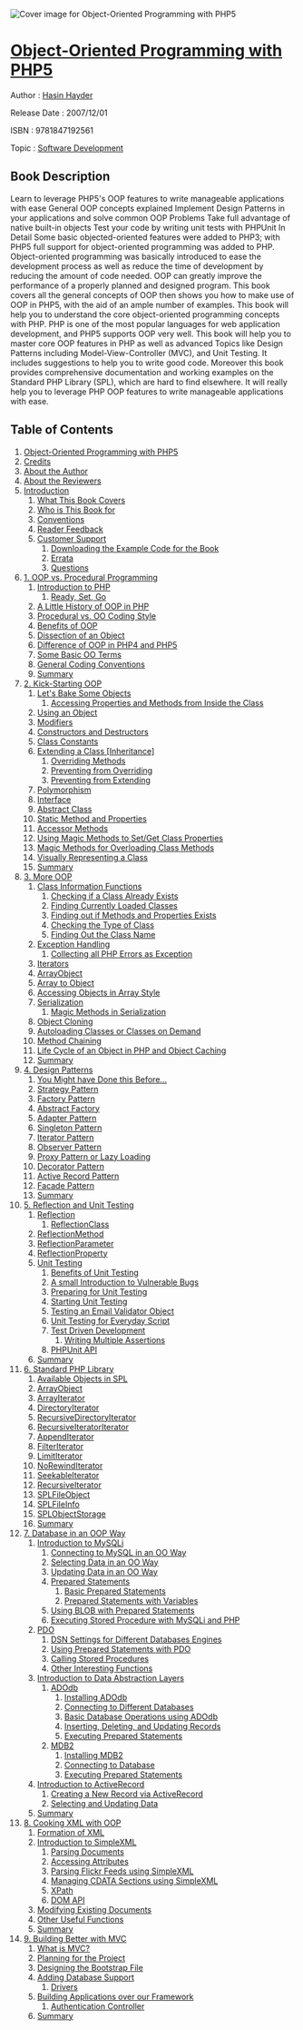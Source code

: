 ![Cover image for Object-Oriented Programming with PHP5](https://imgdetail.ebookreading.net/cover/cover/software_development/EB9781847192561.jpg)

[Object-Oriented Programming with PHP5](https://ebookreading.net/view/book/Object-Oriented+Programming+with+PHP5-EB9781847192561_1.html "Object-Oriented Programming with PHP5")
====================================================================================================================

Author : [Hasin Hayder](https://ebookreading.net/search/author/Hasin+Hayder)

Release Date : 2007/12/01

ISBN : 9781847192561

Topic : [Software Development](https://ebookreading.net/search/category/software-development)

Book Description
-----------------

Learn to leverage PHP5's OOP features to write manageable applications with ease
General OOP concepts explained
Implement Design Patterns in your applications and solve common OOP Problems
Take full advantage of native built-in objects
Test your code by writing unit tests with PHPUnit
In Detail
Some basic objected-oriented features were added to PHP3; with PHP5 full support for object-oriented programming was added to PHP. Object-oriented programming was basically introduced to ease the development process as well as reduce the time of development by reducing the amount of code needed. OOP can greatly improve the performance of a properly planned and designed program.
This book covers all the general concepts of OOP then shows you how to make use of OOP in PHP5, with the aid of an ample number of examples.
This book will help you to understand the core object-oriented programming concepts with PHP. PHP is one of the most popular languages for web application development, and PHP5 supports OOP very well. This book will help you to master core OOP features in PHP as well as advanced Topics like Design Patterns including Model-View-Controller (MVC), and Unit Testing. It includes suggestions to help you to write good code. Moreover this book provides comprehensive documentation and working examples on the Standard PHP Library (SPL), which are hard to find elsewhere. It will really help you to leverage PHP OOP features to write manageable applications with ease.
              
Table of Contents
-----------------

1. [Object-Oriented Programming with PHP5](https://ebookreading.net/view/book/Object-Oriented+Programming+with+PHP5-EB9781847192561_1.html)
1. [Credits](https://ebookreading.net/view/book/Object-Oriented+Programming+with+PHP5-EB9781847192561_2.html)
1. [About the Author](https://ebookreading.net/view/book/Object-Oriented+Programming+with+PHP5-EB9781847192561_3.html)
1. [About the Reviewers](https://ebookreading.net/view/book/Object-Oriented+Programming+with+PHP5-EB9781847192561_4.html)
1. [Introduction](https://ebookreading.net/view/book/Object-Oriented+Programming+with+PHP5-EB9781847192561_5.html)
    1. [What This Book Covers](https://ebookreading.net/view/book/Object-Oriented+Programming+with+PHP5-EB9781847192561_5.html#ch00lvl1sec01)
    1. [Who is This Book for](https://ebookreading.net/view/book/Object-Oriented+Programming+with+PHP5-EB9781847192561_5.html#ch00lvl1sec02)
    1. [Conventions](https://ebookreading.net/view/book/Object-Oriented+Programming+with+PHP5-EB9781847192561_5.html#ch00lvl1sec03)
    1. [Reader Feedback](https://ebookreading.net/view/book/Object-Oriented+Programming+with+PHP5-EB9781847192561_5.html#ch00lvl1sec04)
    1. [Customer Support](https://ebookreading.net/view/book/Object-Oriented+Programming+with+PHP5-EB9781847192561_5.html#ch00lvl1sec05)
        1. [Downloading the Example Code for the Book](https://ebookreading.net/view/book/Object-Oriented+Programming+with+PHP5-EB9781847192561_5.html#ch00lvl2sec01)
        1. [Errata](https://ebookreading.net/view/book/Object-Oriented+Programming+with+PHP5-EB9781847192561_5.html#ch00lvl2sec02)
        1. [Questions](https://ebookreading.net/view/book/Object-Oriented+Programming+with+PHP5-EB9781847192561_5.html#ch00lvl2sec03)
1. [1. OOP vs. Procedural Programming](https://ebookreading.net/view/book/Object-Oriented+Programming+with+PHP5-EB9781847192561_6.html)
    1. [Introduction to PHP](https://ebookreading.net/view/book/Object-Oriented+Programming+with+PHP5-EB9781847192561_6.html#ch01lvl1sec01)
        1. [Ready, Set, Go](https://ebookreading.net/view/book/Object-Oriented+Programming+with+PHP5-EB9781847192561_6.html#ch01lvl2sec01)
    1. [A Little History of OOP in PHP](https://ebookreading.net/view/book/Object-Oriented+Programming+with+PHP5-EB9781847192561_6.html#ch01lvl1sec02)
    1. [Procedural vs. OO Coding Style](https://ebookreading.net/view/book/Object-Oriented+Programming+with+PHP5-EB9781847192561_6.html#ch01lvl1sec03)
    1. [Benefits of OOP](https://ebookreading.net/view/book/Object-Oriented+Programming+with+PHP5-EB9781847192561_6.html#ch01lvl1sec04)
    1. [Dissection of an Object](https://ebookreading.net/view/book/Object-Oriented+Programming+with+PHP5-EB9781847192561_6.html#ch01lvl1sec05)
    1. [Difference of OOP in PHP4 and PHP5](https://ebookreading.net/view/book/Object-Oriented+Programming+with+PHP5-EB9781847192561_6.html#ch01lvl1sec06)
    1. [Some Basic OO Terms](https://ebookreading.net/view/book/Object-Oriented+Programming+with+PHP5-EB9781847192561_6.html#ch01lvl1sec07)
    1. [General Coding Conventions](https://ebookreading.net/view/book/Object-Oriented+Programming+with+PHP5-EB9781847192561_6.html#ch01lvl1sec08)
    1. [Summary](https://ebookreading.net/view/book/Object-Oriented+Programming+with+PHP5-EB9781847192561_6.html#ch01lvl1sec09)
1. [2. Kick-Starting OOP](https://ebookreading.net/view/book/Object-Oriented+Programming+with+PHP5-EB9781847192561_7.html)
    1. [Let&#39;s Bake Some Objects](https://ebookreading.net/view/book/Object-Oriented+Programming+with+PHP5-EB9781847192561_7.html#ch02lvl1sec01)
        1. [Accessing Properties and Methods from Inside the Class](https://ebookreading.net/view/book/Object-Oriented+Programming+with+PHP5-EB9781847192561_7.html#ch02lvl2sec01)
    1. [Using an Object](https://ebookreading.net/view/book/Object-Oriented+Programming+with+PHP5-EB9781847192561_7.html#ch02lvl1sec02)
    1. [Modifiers](https://ebookreading.net/view/book/Object-Oriented+Programming+with+PHP5-EB9781847192561_7.html#ch02lvl1sec03)
    1. [Constructors and Destructors](https://ebookreading.net/view/book/Object-Oriented+Programming+with+PHP5-EB9781847192561_7.html#ch02lvl1sec04)
    1. [Class Constants](https://ebookreading.net/view/book/Object-Oriented+Programming+with+PHP5-EB9781847192561_7.html#ch02lvl1sec05)
    1. [Extending a Class [Inheritance]](https://ebookreading.net/view/book/Object-Oriented+Programming+with+PHP5-EB9781847192561_7.html#ch02lvl1sec06)
        1. [Overriding Methods](https://ebookreading.net/view/book/Object-Oriented+Programming+with+PHP5-EB9781847192561_7.html#ch02lvl2sec02)
        1. [Preventing from Overriding](https://ebookreading.net/view/book/Object-Oriented+Programming+with+PHP5-EB9781847192561_7.html#ch02lvl2sec03)
        1. [Preventing from Extending](https://ebookreading.net/view/book/Object-Oriented+Programming+with+PHP5-EB9781847192561_7.html#ch02lvl2sec04)
    1. [Polymorphism](https://ebookreading.net/view/book/Object-Oriented+Programming+with+PHP5-EB9781847192561_7.html#ch02lvl1sec07)
    1. [Interface](https://ebookreading.net/view/book/Object-Oriented+Programming+with+PHP5-EB9781847192561_7.html#ch02lvl1sec08)
    1. [Abstract Class](https://ebookreading.net/view/book/Object-Oriented+Programming+with+PHP5-EB9781847192561_7.html#ch02lvl1sec09)
    1. [Static Method and Properties](https://ebookreading.net/view/book/Object-Oriented+Programming+with+PHP5-EB9781847192561_7.html#ch02lvl1sec10)
    1. [Accessor Methods](https://ebookreading.net/view/book/Object-Oriented+Programming+with+PHP5-EB9781847192561_7.html#ch02lvl1sec11)
    1. [Using Magic Methods to Set/Get Class Properties](https://ebookreading.net/view/book/Object-Oriented+Programming+with+PHP5-EB9781847192561_7.html#ch02lvl1sec12)
    1. [Magic Methods for Overloading Class Methods](https://ebookreading.net/view/book/Object-Oriented+Programming+with+PHP5-EB9781847192561_7.html#ch02lvl1sec13)
    1. [Visually Representing a Class](https://ebookreading.net/view/book/Object-Oriented+Programming+with+PHP5-EB9781847192561_7.html#ch02lvl1sec14)
    1. [Summary](https://ebookreading.net/view/book/Object-Oriented+Programming+with+PHP5-EB9781847192561_7.html#ch02lvl1sec15)
1. [3. More OOP](https://ebookreading.net/view/book/Object-Oriented+Programming+with+PHP5-EB9781847192561_8.html)
    1. [Class Information Functions](https://ebookreading.net/view/book/Object-Oriented+Programming+with+PHP5-EB9781847192561_8.html#ch03lvl1sec01)
        1. [Checking if a Class Already Exists](https://ebookreading.net/view/book/Object-Oriented+Programming+with+PHP5-EB9781847192561_8.html#ch03lvl2sec01)
        1. [Finding Currently Loaded Classes](https://ebookreading.net/view/book/Object-Oriented+Programming+with+PHP5-EB9781847192561_8.html#ch03lvl2sec02)
        1. [Finding out if Methods and Properties Exists](https://ebookreading.net/view/book/Object-Oriented+Programming+with+PHP5-EB9781847192561_8.html#ch03lvl2sec03)
        1. [Checking the Type of Class](https://ebookreading.net/view/book/Object-Oriented+Programming+with+PHP5-EB9781847192561_8.html#ch03lvl2sec04)
        1. [Finding Out the Class Name](https://ebookreading.net/view/book/Object-Oriented+Programming+with+PHP5-EB9781847192561_8.html#ch03lvl2sec05)
    1. [Exception Handling](https://ebookreading.net/view/book/Object-Oriented+Programming+with+PHP5-EB9781847192561_8.html#ch03lvl1sec02)
        1. [Collecting all PHP Errors as Exception](https://ebookreading.net/view/book/Object-Oriented+Programming+with+PHP5-EB9781847192561_8.html#ch03lvl2sec06)
    1. [Iterators](https://ebookreading.net/view/book/Object-Oriented+Programming+with+PHP5-EB9781847192561_8.html#ch03lvl1sec03)
    1. [ArrayObject](https://ebookreading.net/view/book/Object-Oriented+Programming+with+PHP5-EB9781847192561_8.html#ch03lvl1sec04)
    1. [Array to Object](https://ebookreading.net/view/book/Object-Oriented+Programming+with+PHP5-EB9781847192561_8.html#ch03lvl1sec05)
    1. [Accessing Objects in Array Style](https://ebookreading.net/view/book/Object-Oriented+Programming+with+PHP5-EB9781847192561_8.html#ch03lvl1sec06)
    1. [Serialization](https://ebookreading.net/view/book/Object-Oriented+Programming+with+PHP5-EB9781847192561_8.html#ch03lvl1sec07)
        1. [Magic Methods in Serialization](https://ebookreading.net/view/book/Object-Oriented+Programming+with+PHP5-EB9781847192561_8.html#ch03lvl2sec07)
    1. [Object Cloning](https://ebookreading.net/view/book/Object-Oriented+Programming+with+PHP5-EB9781847192561_8.html#ch03lvl1sec08)
    1. [Autoloading Classes or Classes on Demand](https://ebookreading.net/view/book/Object-Oriented+Programming+with+PHP5-EB9781847192561_8.html#ch03lvl1sec09)
    1. [Method Chaining](https://ebookreading.net/view/book/Object-Oriented+Programming+with+PHP5-EB9781847192561_8.html#ch03lvl1sec10)
    1. [Life Cycle of an Object in PHP and Object Caching](https://ebookreading.net/view/book/Object-Oriented+Programming+with+PHP5-EB9781847192561_8.html#ch03lvl1sec11)
    1. [Summary](https://ebookreading.net/view/book/Object-Oriented+Programming+with+PHP5-EB9781847192561_8.html#ch03lvl1sec12)
1. [4. Design Patterns](https://ebookreading.net/view/book/Object-Oriented+Programming+with+PHP5-EB9781847192561_9.html)
    1. [You Might have Done this Before…](https://ebookreading.net/view/book/Object-Oriented+Programming+with+PHP5-EB9781847192561_9.html#ch04lvl1sec01)
    1. [Strategy Pattern](https://ebookreading.net/view/book/Object-Oriented+Programming+with+PHP5-EB9781847192561_9.html#ch04lvl1sec02)
    1. [Factory Pattern](https://ebookreading.net/view/book/Object-Oriented+Programming+with+PHP5-EB9781847192561_9.html#ch04lvl1sec03)
    1. [Abstract Factory](https://ebookreading.net/view/book/Object-Oriented+Programming+with+PHP5-EB9781847192561_9.html#ch04lvl1sec04)
    1. [Adapter Pattern](https://ebookreading.net/view/book/Object-Oriented+Programming+with+PHP5-EB9781847192561_9.html#ch04lvl1sec05)
    1. [Singleton Pattern](https://ebookreading.net/view/book/Object-Oriented+Programming+with+PHP5-EB9781847192561_9.html#ch04lvl1sec06)
    1. [Iterator Pattern](https://ebookreading.net/view/book/Object-Oriented+Programming+with+PHP5-EB9781847192561_9.html#ch04lvl1sec07)
    1. [Observer Pattern](https://ebookreading.net/view/book/Object-Oriented+Programming+with+PHP5-EB9781847192561_9.html#ch04lvl1sec08)
    1. [Proxy Pattern or Lazy Loading](https://ebookreading.net/view/book/Object-Oriented+Programming+with+PHP5-EB9781847192561_9.html#ch04lvl1sec09)
    1. [Decorator Pattern](https://ebookreading.net/view/book/Object-Oriented+Programming+with+PHP5-EB9781847192561_9.html#ch04lvl1sec10)
    1. [Active Record Pattern](https://ebookreading.net/view/book/Object-Oriented+Programming+with+PHP5-EB9781847192561_9.html#ch04lvl1sec11)
    1. [Facade Pattern](https://ebookreading.net/view/book/Object-Oriented+Programming+with+PHP5-EB9781847192561_9.html#ch04lvl1sec12)
    1. [Summary](https://ebookreading.net/view/book/Object-Oriented+Programming+with+PHP5-EB9781847192561_9.html#ch04lvl1sec13)
1. [5. Reflection and Unit Testing](https://ebookreading.net/view/book/Object-Oriented+Programming+with+PHP5-EB9781847192561_10.html)
    1. [Reflection](https://ebookreading.net/view/book/Object-Oriented+Programming+with+PHP5-EB9781847192561_10.html#ch05lvl1sec01)
        1. [ReflectionClass](https://ebookreading.net/view/book/Object-Oriented+Programming+with+PHP5-EB9781847192561_10.html#ch05lvl2sec01)
    1. [ReflectionMethod](https://ebookreading.net/view/book/Object-Oriented+Programming+with+PHP5-EB9781847192561_10.html#ch05lvl1sec02)
    1. [ReflectionParameter](https://ebookreading.net/view/book/Object-Oriented+Programming+with+PHP5-EB9781847192561_10.html#ch05lvl1sec03)
    1. [ReflectionProperty](https://ebookreading.net/view/book/Object-Oriented+Programming+with+PHP5-EB9781847192561_10.html#ch05lvl1sec04)
    1. [Unit Testing](https://ebookreading.net/view/book/Object-Oriented+Programming+with+PHP5-EB9781847192561_10.html#ch05lvl1sec05)
        1. [Benefits of Unit Testing](https://ebookreading.net/view/book/Object-Oriented+Programming+with+PHP5-EB9781847192561_10.html#ch05lvl2sec02)
        1. [A small Introduction to Vulnerable Bugs](https://ebookreading.net/view/book/Object-Oriented+Programming+with+PHP5-EB9781847192561_10.html#ch05lvl2sec03)
        1. [Preparing for Unit Testing](https://ebookreading.net/view/book/Object-Oriented+Programming+with+PHP5-EB9781847192561_10.html#ch05lvl2sec04)
        1. [Starting Unit Testing](https://ebookreading.net/view/book/Object-Oriented+Programming+with+PHP5-EB9781847192561_10.html#ch05lvl2sec05)
        1. [Testing an Email Validator Object](https://ebookreading.net/view/book/Object-Oriented+Programming+with+PHP5-EB9781847192561_10.html#ch05lvl2sec06)
        1. [Unit Testing for Everyday Script](https://ebookreading.net/view/book/Object-Oriented+Programming+with+PHP5-EB9781847192561_10.html#ch05lvl2sec07)
        1. [Test Driven Development](https://ebookreading.net/view/book/Object-Oriented+Programming+with+PHP5-EB9781847192561_10.html#ch05lvl2sec08)
            1. [Writing Multiple Assertions](https://ebookreading.net/view/book/Object-Oriented+Programming+with+PHP5-EB9781847192561_10.html#ch05lvl3sec01)
        1. [PHPUnit API](https://ebookreading.net/view/book/Object-Oriented+Programming+with+PHP5-EB9781847192561_10.html#ch05lvl2sec09)
    1. [Summary](https://ebookreading.net/view/book/Object-Oriented+Programming+with+PHP5-EB9781847192561_10.html#ch05lvl1sec06)
1. [6. Standard PHP Library](https://ebookreading.net/view/book/Object-Oriented+Programming+with+PHP5-EB9781847192561_11.html)
    1. [Available Objects in SPL](https://ebookreading.net/view/book/Object-Oriented+Programming+with+PHP5-EB9781847192561_11.html#ch06lvl1sec01)
    1. [ArrayObject](https://ebookreading.net/view/book/Object-Oriented+Programming+with+PHP5-EB9781847192561_11.html#ch06lvl1sec02)
    1. [ArrayIterator](https://ebookreading.net/view/book/Object-Oriented+Programming+with+PHP5-EB9781847192561_11.html#ch06lvl1sec03)
    1. [DirectoryIterator](https://ebookreading.net/view/book/Object-Oriented+Programming+with+PHP5-EB9781847192561_11.html#ch06lvl1sec04)
    1. [RecursiveDirectoryIterator](https://ebookreading.net/view/book/Object-Oriented+Programming+with+PHP5-EB9781847192561_11.html#ch06lvl1sec05)
    1. [RecursiveIteratorIterator](https://ebookreading.net/view/book/Object-Oriented+Programming+with+PHP5-EB9781847192561_11.html#ch06lvl1sec06)
    1. [AppendIterator](https://ebookreading.net/view/book/Object-Oriented+Programming+with+PHP5-EB9781847192561_11.html#ch06lvl1sec07)
    1. [FilterIterator](https://ebookreading.net/view/book/Object-Oriented+Programming+with+PHP5-EB9781847192561_11.html#ch06lvl1sec08)
    1. [LimitIterator](https://ebookreading.net/view/book/Object-Oriented+Programming+with+PHP5-EB9781847192561_11.html#ch06lvl1sec09)
    1. [NoRewindIterator](https://ebookreading.net/view/book/Object-Oriented+Programming+with+PHP5-EB9781847192561_11.html#ch06lvl1sec10)
    1. [SeekableIterator](https://ebookreading.net/view/book/Object-Oriented+Programming+with+PHP5-EB9781847192561_11.html#ch06lvl1sec11)
    1. [RecursiveIterator](https://ebookreading.net/view/book/Object-Oriented+Programming+with+PHP5-EB9781847192561_11.html#ch06lvl1sec12)
    1. [SPLFileObject](https://ebookreading.net/view/book/Object-Oriented+Programming+with+PHP5-EB9781847192561_11.html#ch06lvl1sec13)
    1. [SPLFileInfo](https://ebookreading.net/view/book/Object-Oriented+Programming+with+PHP5-EB9781847192561_11.html#ch06lvl1sec14)
    1. [SPLObjectStorage](https://ebookreading.net/view/book/Object-Oriented+Programming+with+PHP5-EB9781847192561_11.html#ch06lvl1sec15)
    1. [Summary](https://ebookreading.net/view/book/Object-Oriented+Programming+with+PHP5-EB9781847192561_11.html#ch06lvl1sec16)
1. [7. Database in an OOP Way](https://ebookreading.net/view/book/Object-Oriented+Programming+with+PHP5-EB9781847192561_12.html)
    1. [Introduction to MySQLi](https://ebookreading.net/view/book/Object-Oriented+Programming+with+PHP5-EB9781847192561_12.html#ch07lvl1sec01)
        1. [Connecting to MySQL in an OO Way](https://ebookreading.net/view/book/Object-Oriented+Programming+with+PHP5-EB9781847192561_12.html#ch07lvl2sec01)
        1. [Selecting Data in an OO Way](https://ebookreading.net/view/book/Object-Oriented+Programming+with+PHP5-EB9781847192561_12.html#ch07lvl2sec02)
        1. [Updating Data in an OO Way](https://ebookreading.net/view/book/Object-Oriented+Programming+with+PHP5-EB9781847192561_12.html#ch07lvl2sec03)
        1. [Prepared Statements](https://ebookreading.net/view/book/Object-Oriented+Programming+with+PHP5-EB9781847192561_12.html#ch07lvl2sec04)
            1. [Basic Prepared Statements](https://ebookreading.net/view/book/Object-Oriented+Programming+with+PHP5-EB9781847192561_12.html#ch07lvl3sec01)
            1. [Prepared Statements with Variables](https://ebookreading.net/view/book/Object-Oriented+Programming+with+PHP5-EB9781847192561_12.html#ch07lvl3sec02)
        1. [Using BLOB with Prepared Statements](https://ebookreading.net/view/book/Object-Oriented+Programming+with+PHP5-EB9781847192561_12.html#ch07lvl2sec05)
        1. [Executing Stored Procedure with MySQLi and PHP](https://ebookreading.net/view/book/Object-Oriented+Programming+with+PHP5-EB9781847192561_12.html#ch07lvl2sec06)
    1. [PDO](https://ebookreading.net/view/book/Object-Oriented+Programming+with+PHP5-EB9781847192561_12.html#ch07lvl1sec02)
        1. [DSN Settings for Different Databases Engines](https://ebookreading.net/view/book/Object-Oriented+Programming+with+PHP5-EB9781847192561_12.html#ch07lvl2sec07)
        1. [Using Prepared Statements with PDO](https://ebookreading.net/view/book/Object-Oriented+Programming+with+PHP5-EB9781847192561_12.html#ch07lvl2sec08)
        1. [Calling Stored Procedures](https://ebookreading.net/view/book/Object-Oriented+Programming+with+PHP5-EB9781847192561_12.html#ch07lvl2sec09)
        1. [Other Interesting Functions](https://ebookreading.net/view/book/Object-Oriented+Programming+with+PHP5-EB9781847192561_12.html#ch07lvl2sec10)
    1. [Introduction to Data Abstraction Layers](https://ebookreading.net/view/book/Object-Oriented+Programming+with+PHP5-EB9781847192561_12.html#ch07lvl1sec03)
        1. [ADOdb](https://ebookreading.net/view/book/Object-Oriented+Programming+with+PHP5-EB9781847192561_12.html#ch07lvl2sec11)
            1. [Installing ADOdb](https://ebookreading.net/view/book/Object-Oriented+Programming+with+PHP5-EB9781847192561_12.html#ch07lvl3sec03)
            1. [Connecting to Different Databases](https://ebookreading.net/view/book/Object-Oriented+Programming+with+PHP5-EB9781847192561_12.html#ch07lvl3sec04)
            1. [Basic Database Operations using ADOdb](https://ebookreading.net/view/book/Object-Oriented+Programming+with+PHP5-EB9781847192561_12.html#ch07lvl3sec05)
            1. [Inserting, Deleting, and Updating Records](https://ebookreading.net/view/book/Object-Oriented+Programming+with+PHP5-EB9781847192561_12.html#ch07lvl3sec06)
            1. [Executing Prepared Statements](https://ebookreading.net/view/book/Object-Oriented+Programming+with+PHP5-EB9781847192561_12.html#ch07lvl3sec07)
        1. [MDB2](https://ebookreading.net/view/book/Object-Oriented+Programming+with+PHP5-EB9781847192561_12.html#ch07lvl2sec12)
            1. [Installing MDB2](https://ebookreading.net/view/book/Object-Oriented+Programming+with+PHP5-EB9781847192561_12.html#ch07lvl3sec08)
            1. [Connecting to Database](https://ebookreading.net/view/book/Object-Oriented+Programming+with+PHP5-EB9781847192561_12.html#ch07lvl3sec09)
            1. [Executing Prepared Statements](https://ebookreading.net/view/book/Object-Oriented+Programming+with+PHP5-EB9781847192561_12.html#ch07lvl3sec10)
    1. [Introduction to ActiveRecord](https://ebookreading.net/view/book/Object-Oriented+Programming+with+PHP5-EB9781847192561_12.html#ch07lvl1sec04)
        1. [Creating a New Record via ActiveRecord](https://ebookreading.net/view/book/Object-Oriented+Programming+with+PHP5-EB9781847192561_12.html#ch07lvl2sec13)
        1. [Selecting and Updating Data](https://ebookreading.net/view/book/Object-Oriented+Programming+with+PHP5-EB9781847192561_12.html#ch07lvl2sec14)
    1. [Summary](https://ebookreading.net/view/book/Object-Oriented+Programming+with+PHP5-EB9781847192561_12.html#ch07lvl1sec05)
1. [8. Cooking XML with OOP](https://ebookreading.net/view/book/Object-Oriented+Programming+with+PHP5-EB9781847192561_13.html)
    1. [Formation of XML](https://ebookreading.net/view/book/Object-Oriented+Programming+with+PHP5-EB9781847192561_13.html#ch08lvl1sec01)
    1. [Introduction to SimpleXML](https://ebookreading.net/view/book/Object-Oriented+Programming+with+PHP5-EB9781847192561_13.html#ch08lvl1sec02)
        1. [Parsing Documents](https://ebookreading.net/view/book/Object-Oriented+Programming+with+PHP5-EB9781847192561_13.html#ch08lvl2sec01)
        1. [Accessing Attributes](https://ebookreading.net/view/book/Object-Oriented+Programming+with+PHP5-EB9781847192561_13.html#ch08lvl2sec02)
        1. [Parsing Flickr Feeds using SimpleXML](https://ebookreading.net/view/book/Object-Oriented+Programming+with+PHP5-EB9781847192561_13.html#ch08lvl2sec03)
        1. [Managing CDATA Sections using SimpleXML](https://ebookreading.net/view/book/Object-Oriented+Programming+with+PHP5-EB9781847192561_13.html#ch08lvl2sec04)
        1. [XPath](https://ebookreading.net/view/book/Object-Oriented+Programming+with+PHP5-EB9781847192561_13.html#ch08lvl2sec05)
        1. [DOM API](https://ebookreading.net/view/book/Object-Oriented+Programming+with+PHP5-EB9781847192561_13.html#ch08lvl2sec06)
    1. [Modifying Existing Documents](https://ebookreading.net/view/book/Object-Oriented+Programming+with+PHP5-EB9781847192561_13.html#ch08lvl1sec03)
    1. [Other Useful Functions](https://ebookreading.net/view/book/Object-Oriented+Programming+with+PHP5-EB9781847192561_13.html#ch08lvl1sec04)
    1. [Summary](https://ebookreading.net/view/book/Object-Oriented+Programming+with+PHP5-EB9781847192561_13.html#ch08lvl1sec05)
1. [9. Building Better with MVC](https://ebookreading.net/view/book/Object-Oriented+Programming+with+PHP5-EB9781847192561_14.html)
    1. [What is MVC?](https://ebookreading.net/view/book/Object-Oriented+Programming+with+PHP5-EB9781847192561_14.html#ch09lvl1sec01)
    1. [Planning for the Project](https://ebookreading.net/view/book/Object-Oriented+Programming+with+PHP5-EB9781847192561_14.html#ch09lvl1sec02)
    1. [Designing the Bootstrap File](https://ebookreading.net/view/book/Object-Oriented+Programming+with+PHP5-EB9781847192561_14.html#ch09lvl1sec03)
    1. [Adding Database Support](https://ebookreading.net/view/book/Object-Oriented+Programming+with+PHP5-EB9781847192561_14.html#ch09lvl1sec04)
        1. [Drivers](https://ebookreading.net/view/book/Object-Oriented+Programming+with+PHP5-EB9781847192561_14.html#ch09lvl2sec01)
    1. [Building Applications over our Framework](https://ebookreading.net/view/book/Object-Oriented+Programming+with+PHP5-EB9781847192561_14.html#ch09lvl1sec05)
        1. [Authentication Controller](https://ebookreading.net/view/book/Object-Oriented+Programming+with+PHP5-EB9781847192561_14.html#ch09lvl2sec02)
    1. [Summary](https://ebookreading.net/view/book/Object-Oriented+Programming+with+PHP5-EB9781847192561_14.html#ch09lvl1sec06)

